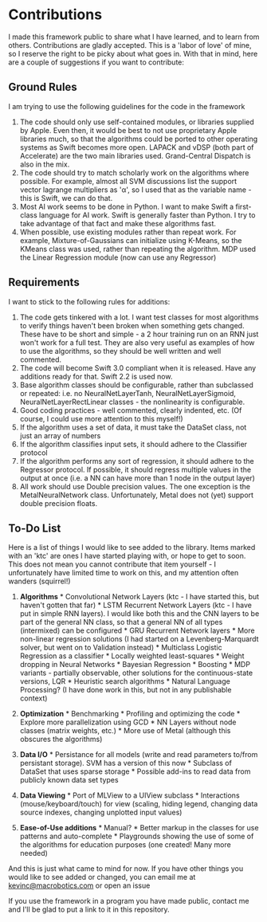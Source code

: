 # Contributions
I made this framework public to share what I have learned, and to learn from others.  Contributions are gladly accepted.  This is a 'labor of love' of mine, so I reserve the right to be picky about what goes in.  With that in mind, here are a couple of suggestions if you want to contribute: 

## Ground Rules
I am trying to use the following guidelines for the code in the framework

  1.  The code should only use self-contained modules, or libraries supplied by Apple.  Even then, it would be best to not use proprietary Apple libraries much, so that the algorithms could be ported to other operating systems as Swift becomes more open.  LAPACK and vDSP (both part of Accelerate) are the two main libraries used.  Grand-Central Dispatch is also in the mix.
  2.  The code should try to match scholarly work on the algorithms where possible.  For example, almost all SVM discussions list the support vector lagrange multipliers as 'α', so I used that as the variable name - this is Swift, we can do that.
  3.  Most AI work seems to be done in Python.  I want to make Swift a first-class language for AI work.  Swift is generally faster than Python.  I try to take advantage of that fact and make these algorithms fast.
  4.  When possible, use existing modules rather than repeat work.  For example, Mixture-of-Gaussians can initialize using K-Means, so the KMeans class was used, rather than repeating the algorithm.  MDP used the Linear Regression module (now can use any Regressor)


## Requirements
I want to stick to the following rules for additions:

  1.  The code gets tinkered with a lot.  I want test classes for most algorithms to verify things haven't been broken when something gets changed.  These have to be short and simple - a 2 hour training run on an RNN just won't work for a full test.  They are also very useful as examples of how to use the algorithms, so they should be well written and well commented.
  2.  The code will become Swift 3.0 compliant when it is released.  Have any additions ready for that.  Swift 2.2 is used now.
  3.  Base algorithm classes should be configurable, rather than subclassed or repeated:  i.e. no NeuralNetLayerTanh, NeuralNetLayerSigmoid, NeuralNetLayerRectLinear classes - the nonlinearity is configurable.
  4.  Good coding practices - well commented, clearly indented, etc. (Of course, I could use more attention to this myself!)
  5.  If the algorithm uses a set of data, it must take the DataSet class, not just an array of numbers
  6.  If the algorithm classifies input sets, it should adhere to the Classifier protocol
  7.  If the algorithm performs any sort of regression, it should adhere to the Regressor protocol.  If possible, it should regress multiple values in the output at once (i.e. a NN can have more than 1 node in the output layer)
  8.  All work should use Double precision values.  The one exception is the MetalNeuralNetwork class.  Unfortunately, Metal does not (yet) support double precision floats.


## To-Do List
Here is a list of things I would like to see added to the library.  Items marked with an 'ktc' are ones I have started playing with, or hope to get to soon.  This does not mean you cannot contribute that item yourself - I unfortunately have limited time to work on this, and my attention often wanders (squirrel!)

  1.  **Algorithms**
    * Convolutional Network Layers (ktc - I have started this, but haven't gotten that far)
    * LSTM Recurrent Network Layers (ktc - I have put in simple RNN layers).  I would like both this and the CNN layers to be part of the general NN class, so that a general NN of all types (intermixed) can be configured
    * GRU Recurrent Network layers
    * More non-linear regression solutions (I had started on a Levenberg-Marquardt solver, but went on to Validation instead)
    * Multiclass Logistic Regression as a classifier
    * Locally weighted least-squares
    * Weight dropping in Neural Networks
    * Bayesian Regression
    * Boosting
    * MDP variants - partially observable, other solutions for the continuous-state versions, LQR 
    * Heuristic search algorithms
    * Natural Language Processing? (I have done work in this, but not in any publishable context)

  2.  **Optimization**
    *  Benchmarking
    *  Profiling and optimizing the code
    *  Explore more parallelization using GCD
    *  NN Layers without node classes (matrix weights, etc.)
    *  More use of Metal (although this obscures the algorithms)

  3.  **Data I/O**
    *  Persistance for all models (write and read parameters to/from persistant storage).  SVM has a version of this now
    *  Subclass of DataSet that uses sparse storage
    *  Possible add-ins to read data from publicly known data set types

  4.  **Data Viewing**
    *  Port of MLView to a UIView subclass
    *  Interactions (mouse/keyboard/touch) for view (scaling, hiding legend, changing data source indexes, changing unplotted input values)

  5.  **Ease-of-Use additions**
    *  Manual?
    *  Better markup in the classes for use patterns and auto-complete
    *  Playgrounds showing the use of some of the algorithms for education purposes (one created!  Many more needed)

And this is just what came to mind for now.  If you have other things you would like to see added or changed, you can email me at kevinc@macrobotics.com or open an issue

If you use the framework in a program you have made public, contact me and I'll be glad to put a link to it in this repository.
